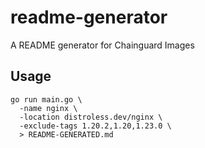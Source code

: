 # readme-generator

A README generator for Chainguard Images

## Usage

```
go run main.go \
  -name nginx \
  -location distroless.dev/nginx \
  -exclude-tags 1.20.2,1.20,1.23.0 \
  > README-GENERATED.md
```
